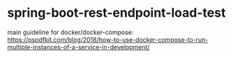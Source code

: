 # spring-boot-rest-endpoint-load-test

main guideline for docker/docker-compose: https://pspdfkit.com/blog/2018/how-to-use-docker-compose-to-run-multiple-instances-of-a-service-in-development/
